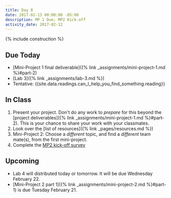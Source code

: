 ```yaml
---
title: Day 8
date: 2017-02-13 00:00:00 -05:00
description: MP 1 Due; MP2 Kick-off
activity_date: 2017-02-12
---
```


{% include construction %}

## Due Today

* [Mini-Project 1 final deliverable]({% link _assignments/mini-project-1.md %}#part-2)
* [Lab 3]({% link _assignments/lab-3.md %})
* Tentative: {{site.data.readings.can_I_help_you_find_something.reading}}


## In Class

1. Present your project. Don't do any work to *prepare* for this beyond the [project deliverables]({% link _assignments/mini-project-1.md %}#part-2). This is your chance to share your work with your classmates.
2. Look over the [list of resources]({% link _pages/resources.md %})
2. Mini-Project 2: Choose a *different* topic, and find a *different* team mate(s), from the first mini-project.
3. Complete the [MP2 kick-off survey](https://goo.gl/forms/IVuPuA5de7OflI6m2)


## Upcoming

* Lab 4 will distributed today or tomorrow. It will be due Wednesday February 22.
* [Mini-Project 2 part 1]({% link _assignments/mini-project-2.md %}#part-1) is due Tuesday February 21.
